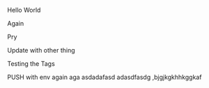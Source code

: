 Hello World

Again

Pry

Update with other thing

Testing the Tags

PUSH with env again aga
asdadafasd
adasdfasdg
,bjgjkgkhhkggkaf
